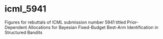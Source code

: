 # icml_5941
Figures for rebuttals of ICML submission number 5941 titled Prior-Dependent Allocations for Bayesian Fixed-Budget Best-Arm Identification in Structured Bandits
